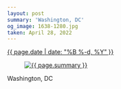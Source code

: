 ```yaml
---
layout: post
summary: 'Washington, DC'
og_image: 1638-1280.jpg
taken: April 28, 2022
---
```


<div class="post">
 <time>
  <a href="/1638">
   {{ page.date | date: "%B %-d, %Y" }}
  </a>
 </time>
 <a href="/1638">
  <figure data-taken="4/28/2022">
   <img alt="{{ page.summary }}" sizes="(min-width: 700px) 50vw, calc(100vw - 2rem)" src="{{ site.assets_url }}/1638-640.jpg" srcset="{{ site.assets_url }}/1638-320.jpg 320w, {{ site.assets_url }}/1638-640.jpg 640w, {{ site.assets_url }}/1638-960.jpg 960w, {{ site.assets_url }}/1638-1280.jpg 1280w"/>
  </figure>
 </a>
 <span>
  Washington, DC
 </span>
</div>
